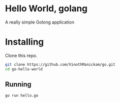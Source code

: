 # Hello World, golang

A really simple Golong application

# Installing
Clone this repo.

```bash
git clone https://github.com/VinothManickam/go.git
cd go-hello-world
```
## Running

```bash
go run hello.go
```

